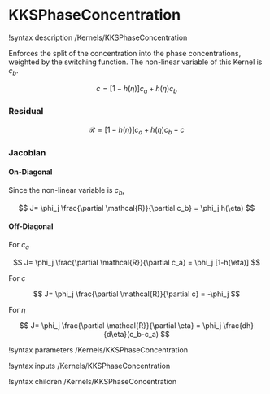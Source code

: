 # KKSPhaseConcentration
!syntax description /Kernels/KKSPhaseConcentration

Enforces the split of the
concentration into the phase concentrations, weighted by the switching function.
The non-linear variable of this Kernel is $c_b$.

$$
c = [1-h(\eta)]c_a+h(\eta)c_b
$$

### Residual

$$
\mathcal{R} = [1-h(\eta)]c_a + h(\eta)c_b - c
$$

### Jacobian

#### On-Diagonal

Since the non-linear variable is $c_b$,

$$
J= \phi_j \frac{\partial \mathcal{R}}{\partial c_b} = \phi_j h(\eta)
$$

#### Off-Diagonal

For $c_a$

$$
J= \phi_j \frac{\partial \mathcal{R}}{\partial c_a} = \phi_j [1-h(\eta)]
$$

For $c$

$$
J= \phi_j \frac{\partial \mathcal{R}}{\partial c} = -\phi_j
$$

For $\eta$

$$
J= \phi_j \frac{\partial \mathcal{R}}{\partial \eta} = \phi_j \frac{dh}{d\eta}(c_b-c_a)
$$

!syntax parameters /Kernels/KKSPhaseConcentration

!syntax inputs /Kernels/KKSPhaseConcentration

!syntax children /Kernels/KKSPhaseConcentration

